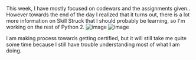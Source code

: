 This week, I have mostly focused on codewars and the assignments given.. However towards the end of the day I realized that it turns out, there is a lot more information on Skill Struck that I should probably be learning, so I'm working on the rest of Python 2.
![image](https://github.com/user-attachments/assets/491eae90-9ad2-45ad-a028-9a20ad89fadc)
![image](https://github.com/user-attachments/assets/39192185-dbbd-4f92-896d-85d765600850)

I am making process towards getting certified, but it will still take me quite some time because I still have trouble understanding most of what I am doing.
